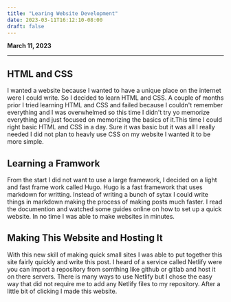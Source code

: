```yaml
---
title: "Learing Website Development"
date: 2023-03-11T16:12:10-08:00
draft: false 
---
```


**March 11, 2023**

***

## HTML and CSS

I wanted a website because I wanted to have a unique place on the internet were I could write. So I decided to learn HTML and CSS. A couple of months prior I tried learning HTML and CSS and failed because I couldn't remember everything and I was overwhelmed so this time I didn't try yo memorize everything and just focused on memorizing the basics of it.This time I could right basic HTML and CSS in a day. Sure it was basic but it was all I really needed I did not plan to heavly use CSS on my website I wanted it to be more simple.

## Learning a Framwork

From the start I did not want to use a large framework, I decided on a light and fast frame work called Hugo. Hugo is a fast framework that uses markdown for writting. Instead of writing a bunch of sytax I could write things in markdown making the process of making posts much faster. I read the documention and watched some guides online on how to set up a quick website. In no time I was able to make websites in minutes. 

## Making This Website and Hosting It

With this new skill of making quick small sites I was able to put together this site fairly quickly and write this post. I heard of a service called Netlify were you can import a repository from somthing like github or gitlab and host it on there servers. There is many ways to use Netlify but I chose the easy way that did not require me to add any Netlify files to my repository. After a little bit of clicking I made this website.
